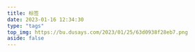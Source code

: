 ```yaml
---
title: 标签
date: 2023-01-16 12:34:30
type: "tags"
top_img: https://bu.dusays.com/2023/01/25/63d0938f28eb7.png
aside: false
---
```

